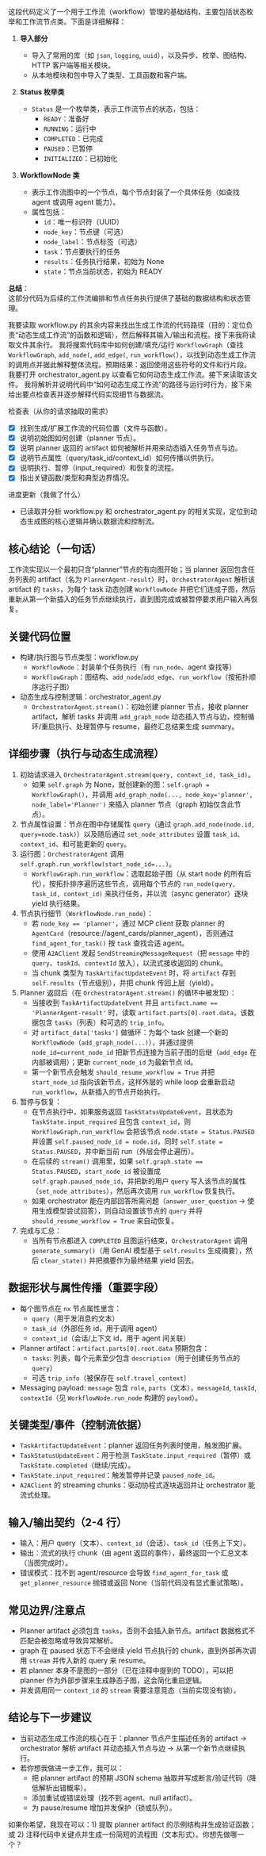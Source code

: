 这段代码定义了一个用于工作流（workflow）管理的基础结构，主要包括状态枚举和工作流节点类。下面是详细解释：

1. **导入部分**  
   - 导入了常用的库（如 `json`, `logging`, `uuid`），以及异步、枚举、图结构、HTTP 客户端等相关模块。
   - 从本地模块和包中导入了类型、工具函数和客户端。

2. **Status 枚举类**  
   - `Status` 是一个枚举类，表示工作流节点的状态，包括：  
     - `READY`：准备好  
     - `RUNNING`：运行中  
     - `COMPLETED`：已完成  
     - `PAUSED`：已暂停  
     - `INITIALIZED`：已初始化

3. **WorkflowNode 类**  
   - 表示工作流图中的一个节点，每个节点封装了一个具体任务（如查找 agent 或调用 agent 能力）。
   - 属性包括：
     - `id`：唯一标识符（UUID）
     - `node_key`：节点键（可选）
     - `node_label`：节点标签（可选）
     - `task`：节点要执行的任务
     - `results`：任务执行结果，初始为 None
     - `state`：节点当前状态，初始为 READY

**总结**：  
这部分代码为后续的工作流编排和节点任务执行提供了基础的数据结构和状态管理。


我要读取 workflow.py 的其余内容来找出生成工作流的代码路径（目的：定位负责“动态生成工作流”的函数和逻辑），然后解释其输入/输出和流程。接下来我将读取文件其余行。 我将搜索代码库中如何创建/填充/运行 `WorkflowGraph`（查找 `WorkflowGraph`, `add_node(`, `add_edge(`, `run_workflow(`），以找到动态生成工作流的调用点并据此解释整体流程。预期结果：返回使用这些符号的文件和行片段。 我要打开 orchestrator_agent.py 以查看它如何动态生成工作流。接下来读取该文件。 我将解析并说明代码中“如何动态生成工作流”的路径与运行时行为，接下来给出要点检查表并逐步解释代码实现细节与数据流。

检查表（从你的请求抽取的需求）
- [x] 找到生成/扩展工作流的代码位置（文件与函数）。
- [x] 说明初始图如何创建（planner 节点）。
- [x] 说明 planner 返回的 artifact 如何被解析并用来动态插入任务节点与边。
- [x] 说明节点属性（query/task_id/context_id）如何传播以供执行。
- [x] 说明执行、暂停（input_required）和恢复的流程。
- [x] 指出关键函数/类型和典型边界情况。

进度更新（我做了什么）
- 已读取并分析 workflow.py 和 orchestrator_agent.py 的相关实现，定位到动态生成图的核心逻辑并确认数据流和控制流。

## 核心结论（一句话）
工作流实现以一个最初只含“planner”节点的有向图开始；当 planner 返回包含任务列表的 artifact（名为 `PlannerAgent-result`）时，`OrchestratorAgent` 解析该 artifact 的 `tasks`，为每个 task 动态创建 `WorkflowNode` 并把它们连成子图，然后重新从第一个新插入的任务节点继续执行，直到图完成或被暂停要求用户输入再恢复。

## 关键代码位置
- 构建/执行图与节点类型：workflow.py
  - `WorkflowNode`：封装单个任务执行（有 `run_node`、agent 查找等）
  - `WorkflowGraph`：图结构、`add_node`/`add_edge`、`run_workflow`（按拓扑顺序运行子图）
- 动态生成与控制逻辑：orchestrator_agent.py
  - `OrchestratorAgent.stream()`：初始创建 planner 节点，接收 planner artifact，解析 tasks 并调用 `add_graph_node` 动态插入节点与边，控制循环/重启执行、处理暂停与 resume，最终汇总结果生成 summary。

## 详细步骤（执行与动态生成流程）
1. 初始请求进入 `OrchestratorAgent.stream(query, context_id, task_id)`。  
   - 如果 `self.graph` 为 None，就创建新的图：`self.graph = WorkflowGraph()`，并调用 `add_graph_node(..., node_key='planner', node_label='Planner')` 来插入 planner 节点（graph 初始仅含此节点）。
2. 节点属性设置：节点在图中存储属性 `query`（通过 `graph.add_node(node.id, query=node.task)`）以及随后通过 `set_node_attributes` 设置 `task_id`、`context_id`、和可能更新的 `query`。
3. 运行图：`OrchestratorAgent` 调用 `self.graph.run_workflow(start_node_id=...)`。  
   - `WorkflowGraph.run_workflow`：选取起始子图（从 start node 的所有后代），按拓扑排序遍历这些节点，调用每个节点的 `run_node(query, task_id, context_id)` 来执行任务，并以流（async generator）逐块 yield 执行结果。
4. 节点执行细节（`WorkflowNode.run_node`）：
   - 若 `node_key == 'planner'`，通过 MCP client 获取 planner 的 `AgentCard`（resource://agent_cards/planner_agent），否则通过 `find_agent_for_task()` 按 `task` 查找合适 agent。
   - 使用 `A2AClient` 发起 `SendStreamingMessageRequest`（把 `message` 中的 `query`、`taskId`、`contextId` 放入），以流式接收返回的 chunk。
   - 当 chunk 类型为 `TaskArtifactUpdateEvent` 时，将 `artifact` 存到 `self.results`（节点级别），并把 chunk 传回上层（yield）。
5. Planner 返回后（在 `OrchestratorAgent.stream()` 的循环中被发现）：
   - 当接收到 `TaskArtifactUpdateEvent` 并且 `artifact.name == 'PlannerAgent-result'` 时，读取 `artifact.parts[0].root.data`，该数据包含 `tasks`（列表）和可选的 `trip_info`。
   - 对 `artifact_data['tasks']` 做循环：为每个 task 创建一个新的 `WorkflowNode`（`add_graph_node(...)`），并通过提供 `node_id=current_node_id` 把新节点连接为当前子图的后继（`add_edge` 在内部被调用）；更新 `current_node_id` 为最新节点 id。
   - 第一个新节点会触发 `should_resume_workflow = True` 并把 `start_node_id` 指向该新节点，这样外层的 while loop 会重新启动 `run_workflow`，从新插入的节点开始执行。
6. 暂停与恢复：
   - 在节点执行中，如果服务返回 `TaskStatusUpdateEvent`，且状态为 `TaskState.input_required` 且包含 `context_id`，则 `WorkflowGraph.run_workflow` 会把该节点 `node.state = Status.PAUSED` 并设置 `self.paused_node_id = node.id`，同时 `self.state = Status.PAUSED`，并中断当前 run（外层会停止遍历）。
   - 在后续的 `stream()` 调用里，如果 `self.graph.state == Status.PAUSED`，`start_node_id` 被设置成 `self.graph.paused_node_id`，并把新的用户 `query` 写入该节点的属性（`set_node_attributes`），然后再次调用 `run_workflow` 恢复执行。
   - 如果 orchestrator 能在内部回答所需问题（`answer_user_question` -> 使用生成模型尝试回答），则自动设置该节点的 `query` 并将 `should_resume_workflow = True` 来自动恢复。
7. 完成与汇总：
   - 当所有节点都进入 `COMPLETED` 且图运行结束，`OrchestratorAgent` 调用 `generate_summary()`（用 GenAI 模型基于 `self.results` 生成摘要），然后 `clear_state()` 并把摘要作为最终结果 yield 回去。

## 数据形状与属性传播（重要字段）
- 每个图节点在 `nx` 节点属性里含：
  - `query`（用于发消息的文本）  
  - `task_id`（外部任务 id，用于调用 agent）  
  - `context_id`（会话/上下文 id，用于 agent 间关联）
- Planner artifact：`artifact.parts[0].root.data` 预期包含：
  - `tasks`: 列表，每个元素至少包含 `description`（用于创建任务节点的 `query`）  
  - 可选 `trip_info`（被保存在 `self.travel_context`）
- Messaging payload: `message` 包含 `role`, `parts`（文本），`messageId`, `taskId`, `contextId`（见 `WorkflowNode.run_node` 构建的 `payload`）。

## 关键类型/事件（控制流依据）
- `TaskArtifactUpdateEvent`：planner 返回任务列表时使用，触发图扩展。
- `TaskStatusUpdateEvent`：用于检测 `TaskState.input_required`（暂停）或 `TaskState.completed`（继续/完成）。
- `TaskState.input_required`：触发暂停并记录 `paused_node_id`。
- `A2AClient` 的 streaming chunks：驱动协程式逐块返回并让 orchestrator 能流式处理。

## 输入/输出契约（2-4 行）
- 输入：用户 query（文本）、`context_id`（会话）、`task_id`（任务上下文）。  
- 输出：流式的执行 chunk（由 agent 返回的事件），最终返回一个汇总文本（当图完成时）。  
- 错误模式：找不到 agent/resource 会导致 `find_agent_for_task` 或 `get_planner_resource` 抛错或返回 None（当前代码没有显式重试策略）。

## 常见边界/注意点
- Planner artifact 必须包含 `tasks`，否则不会插入新节点。artifact 数据格式不匹配会被忽略或导致异常解析。  
- graph 在 paused 状态下不会继续 yield 节点执行的 chunk，直到外部再次调用 `stream` 并传入新的 query 来 resume。  
- 若 planner 本身不是图的一部分（已在注释中提到的 TODO），可以把 planner 作为外部步骤来生成静态子图，这会简化重启逻辑。  
- 并发调用同一 `context_id` 的 `stream` 需要注意竞态（当前实现没有锁）。

## 结论与下一步建议
- 当前动态生成工作流的核心在于：planner 节点产生描述任务的 artifact -> orchestrator 解析 artifact 并动态插入节点与边 -> 从第一个新节点继续执行。  
- 若你想我做进一步工作，我可以：
  - 把 planner artifact 的预期 JSON schema 抽取并写成断言/验证代码（降低解析出错概率）。  
  - 添加重试或错误处理（找不到 agent、null artifact）。  
  - 为 pause/resume 增加并发保护（锁或队列）。  

如果你希望，我现在可以：1) 提取 planner artifact 的示例结构并生成验证函数；或 2) 注释代码中关键点并生成一份简短的流程图（文本形式）。你想先做哪一个？